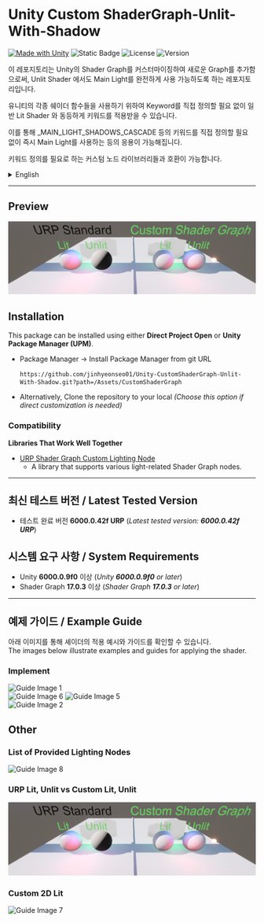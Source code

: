 # Unity Custom ShaderGraph-Unlit-With-Shadow
[![Made with Unity](https://img.shields.io/badge/Made%20with-Unity-57b9d3.svg?style=flat&logo=unity)](https://unity3d.com)
![Static Badge](https://img.shields.io/badge/pipeline-URP-5CB5CC?style=flat)
![License](https://img.shields.io/github/license/jinhyeonseo01/Unity-CustomShaderGraph-Unlit-With-ShadowLight)
![Version](https://img.shields.io/github/v/release/jinhyeonseo01/Unity-CustomShaderGraph-Unlit-With-ShadowLight)  


이 레포지토리는 Unity의 Shader Graph를 커스터마이징하여 새로운 Graph를 추가함으로써, Unlit Shader 에서도 Main Light를 완전하게 사용 가능하도록 하는 레포지토리입니다.  

유니티의 각종 쉐이더 함수들을 사용하기 위하여 Keyword를 직접 정의할 필요 없이 일반 Lit Shader 와 동등하게 키워드를 적용받을 수 있습니다.  

이를 통해 _MAIN_LIGHT_SHADOWS_CASCADE 등의 키워드를 직접 정의할 필요 없이 즉시 Main Light를 사용하는 등의 응용이 가능해집니다.  

키워드 정의를 필요로 하는 커스텀 노드 라이브러리들과 호환이 가능합니다.  

<details>  
  <summary>English</summary>  

This repository extends Unity's Shader Graph capabilities through custom graph implementation, enabling full and seamless integration of Main Light functionality even within Unlit shaders.

The solution provides automatic access to Unity shader functions and keywords comparable to standard Lit Shaders, eliminating the need for manual keyword declarations like _MAIN_LIGHT_SHADOWS_CASCADE.

This implementation allows immediate utilization of Main Light features while maintaining compatibility with Unity's rendering pipeline. The architecture ensures native-level interoperability with custom node libraries that require predefined keyword configurations.

</details>

* * *

## Preview

![Guide Image 3](./docs/Guide_3.png) 

## Installation

This package can be installed using either **Direct Project Open** or **Unity Package Manager (UPM)**.  

  - Package Manager →  Install Package Manager from git URL
    ``` text
    https://github.com/jinhyeonseo01/Unity-CustomShaderGraph-Unlit-With-Shadow.git?path=/Assets/CustomShaderGraph
    ```
  - Alternatively, Clone the repository to your local
    *(Choose this option if direct customization is needed)*  

### Compatibility  

**Libraries That Work Well Together**  
 - [URP Shader Graph Custom Lighting Node](https://github.com/Cyanilux/URP_ShaderGraphCustomLighting)
   - A library that supports various light-related Shader Graph nodes.  

* * *

## 최신 테스트 버전 / Latest Tested Version  
- 테스트 완료 버전 **6000.0.42f URP** (*Latest tested version: **6000.0.42f URP***)  

## 시스템 요구 사항 / System Requirements

- Unity **6000.0.9f0** 이상 (*Unity **6000.0.9f0** or later*)  
- Shader Graph **17.0.3** 이상 (*Shader Graph **17.0.3** or later*)  

* * *

## 예제 가이드 / Example Guide

아래 이미지를 통해 셰이더의 적용 예시와 가이드를 확인할 수 있습니다.  
The images below illustrate examples and guides for applying the shader.

### Implement
![Guide Image 1](./docs/Guide_1.png)  
![Guide Image 6](./docs/Guide_6.png)
![Guide Image 5](./docs/Guide_5.png)  
![Guide Image 2](./docs/Guide_2.png)

## Other

### List of Provided Lighting Nodes
![Guide Image 8](./docs/Guide_8.png)  

### URP Lit, Unlit vs Custom Lit, Unlit
![Guide Image 3](./docs/Guide_3.png)  

### Custom 2D Lit
![Guide Image 7](./docs/Guide_7.png)  